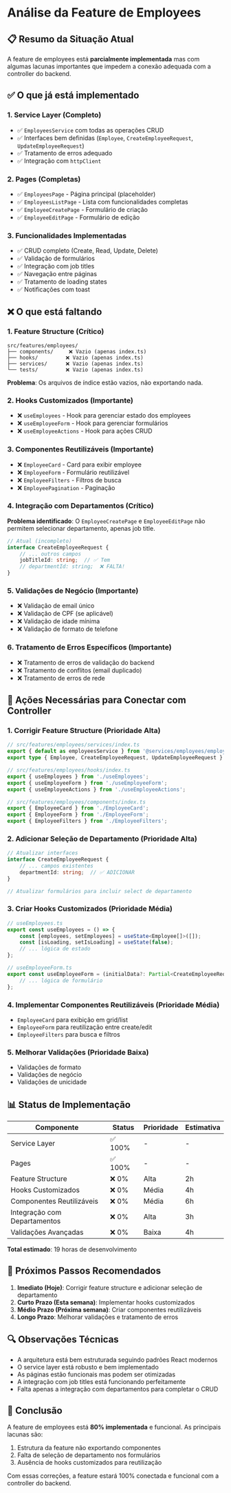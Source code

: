 # Análise da Feature de Employees

## 📋 Resumo da Situação Atual

A feature de employees está **parcialmente implementada** mas com algumas lacunas importantes que impedem a conexão adequada com a controller do backend.

## ✅ O que já está implementado

### 1. **Service Layer (Completo)**
- ✅ `EmployeesService` com todas as operações CRUD
- ✅ Interfaces bem definidas (`Employee`, `CreateEmployeeRequest`, `UpdateEmployeeRequest`)
- ✅ Tratamento de erros adequado
- ✅ Integração com `httpClient`

### 2. **Pages (Completas)**
- ✅ `EmployeesPage` - Página principal (placeholder)
- ✅ `EmployeesListPage` - Lista com funcionalidades completas
- ✅ `EmployeeCreatePage` - Formulário de criação
- ✅ `EmployeeEditPage` - Formulário de edição

### 3. **Funcionalidades Implementadas**
- ✅ CRUD completo (Create, Read, Update, Delete)
- ✅ Validação de formulários
- ✅ Integração com job titles
- ✅ Navegação entre páginas
- ✅ Tratamento de loading states
- ✅ Notificações com toast

## ❌ O que está faltando

### 1. **Feature Structure (Crítico)**
```
src/features/employees/
├── components/     ❌ Vazio (apenas index.ts)
├── hooks/         ❌ Vazio (apenas index.ts)
├── services/      ❌ Vazio (apenas index.ts)
└── tests/         ❌ Vazio (apenas index.ts)
```

**Problema**: Os arquivos de índice estão vazios, não exportando nada.

### 2. **Hooks Customizados (Importante)**
- ❌ `useEmployees` - Hook para gerenciar estado dos employees
- ❌ `useEmployeeForm` - Hook para gerenciar formulários
- ❌ `useEmployeeActions` - Hook para ações CRUD

### 3. **Componentes Reutilizáveis (Importante)**
- ❌ `EmployeeCard` - Card para exibir employee
- ❌ `EmployeeForm` - Formulário reutilizável
- ❌ `EmployeeFilters` - Filtros de busca
- ❌ `EmployeePagination` - Paginação

### 4. **Integração com Departamentos (Crítico)**
**Problema identificado**: O `EmployeeCreatePage` e `EmployeeEditPage` não permitem selecionar departamento, apenas job title.

```typescript
// Atual (incompleto)
interface CreateEmployeeRequest {
    // ... outros campos
    jobTitleId: string;  // ✅ Tem
    // departmentId: string;  ❌ FALTA!
}
```

### 5. **Validações de Negócio (Importante)**
- ❌ Validação de email único
- ❌ Validação de CPF (se aplicável)
- ❌ Validação de idade mínima
- ❌ Validação de formato de telefone

### 6. **Tratamento de Erros Específicos (Importante)**
- ❌ Tratamento de erros de validação do backend
- ❌ Tratamento de conflitos (email duplicado)
- ❌ Tratamento de erros de rede

## 🔧 Ações Necessárias para Conectar com Controller

### 1. **Corrigir Feature Structure (Prioridade Alta)**
```typescript
// src/features/employees/services/index.ts
export { default as employeesService } from '@services/employees/employeesService';
export type { Employee, CreateEmployeeRequest, UpdateEmployeeRequest } from '@services/employees/employeesService';

// src/features/employees/hooks/index.ts
export { useEmployees } from './useEmployees';
export { useEmployeeForm } from './useEmployeeForm';
export { useEmployeeActions } from './useEmployeeActions';

// src/features/employees/components/index.ts
export { EmployeeCard } from './EmployeeCard';
export { EmployeeForm } from './EmployeeForm';
export { EmployeeFilters } from './EmployeeFilters';
```

### 2. **Adicionar Seleção de Departamento (Prioridade Alta)**
```typescript
// Atualizar interfaces
interface CreateEmployeeRequest {
    // ... campos existentes
    departmentId: string;  // ✅ ADICIONAR
}

// Atualizar formulários para incluir select de departamento
```

### 3. **Criar Hooks Customizados (Prioridade Média)**
```typescript
// useEmployees.ts
export const useEmployees = () => {
    const [employees, setEmployees] = useState<Employee[]>([]);
    const [isLoading, setIsLoading] = useState(false);
    // ... lógica de estado
};

// useEmployeeForm.ts
export const useEmployeeForm = (initialData?: Partial<CreateEmployeeRequest>) => {
    // ... lógica de formulário
};
```

### 4. **Implementar Componentes Reutilizáveis (Prioridade Média)**
- `EmployeeCard` para exibição em grid/list
- `EmployeeForm` para reutilização entre create/edit
- `EmployeeFilters` para busca e filtros

### 5. **Melhorar Validações (Prioridade Baixa)**
- Validações de formato
- Validações de negócio
- Validações de unicidade

## 📊 Status de Implementação

| Componente | Status | Prioridade | Estimativa |
|------------|--------|------------|------------|
| Service Layer | ✅ 100% | - | - |
| Pages | ✅ 100% | - | - |
| Feature Structure | ❌ 0% | Alta | 2h |
| Hooks Customizados | ❌ 0% | Média | 4h |
| Componentes Reutilizáveis | ❌ 0% | Média | 6h |
| Integração com Departamentos | ❌ 0% | Alta | 3h |
| Validações Avançadas | ❌ 0% | Baixa | 4h |

**Total estimado**: 19 horas de desenvolvimento

## 🎯 Próximos Passos Recomendados

1. **Imediato (Hoje)**: Corrigir feature structure e adicionar seleção de departamento
2. **Curto Prazo (Esta semana)**: Implementar hooks customizados
3. **Médio Prazo (Próxima semana)**: Criar componentes reutilizáveis
4. **Longo Prazo**: Melhorar validações e tratamento de erros

## 🔍 Observações Técnicas

- A arquitetura está bem estruturada seguindo padrões React modernos
- O service layer está robusto e bem implementado
- As páginas estão funcionais mas podem ser otimizadas
- A integração com job titles está funcionando perfeitamente
- Falta apenas a integração com departamentos para completar o CRUD

## 📝 Conclusão

A feature de employees está **80% implementada** e funcional. As principais lacunas são:
1. Estrutura da feature não exportando componentes
2. Falta de seleção de departamento nos formulários
3. Ausência de hooks customizados para reutilização

Com essas correções, a feature estará 100% conectada e funcional com a controller do backend.

